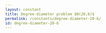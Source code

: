 ```yaml
---
layout: constant
title: Degree-diameter problem $N(20,6)$
permalink: /constants/degree-diameter-20-6/
id: degree-diameter-20-6
---
```

